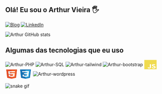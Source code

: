## Olá! Eu sou o Arthur Vieira 🖐️
 
[![Blog](https://img.shields.io/website?label=arthurssj.github.io&style=for-the-badge&url=https://sujeitoprogramador.com/)](https://arthurssj.github.io/)
[![LinkedIn](https://img.shields.io/badge/LinkedIn-0077B5?style=for-the-badge&logo=linkedin&logoColor=white)](https://www.linkedin.com/in/arthur-vieira-937326257/)


![Arthur GitHub stats](https://github-readme-stats.vercel.app/api?username=arthurssj&theme=algolia&show_icons=true)

## Algumas das tecnologias que eu uso

<div style="display: inline_block">
  <img align="center" alt="Arthur-PHP" height="30" width="40" src="https://cdn.jsdelivr.net/gh/devicons/devicon/icons/php/php-original.svg">
  <img align="center" alt="Arthur-SQL" height="30" width="40" src="https://cdn.jsdelivr.net/gh/devicons/devicon/icons/mysql/mysql-original-wordmark.svg">
  <img align="center" alt="Arthur-tailwind" height="30" width="40" src="https://cdn.jsdelivr.net/gh/devicons/devicon/icons/tailwindcss/tailwindcss-plain.svg">
  <img align="center" alt="Arthur-bootstrap" height="30" width="40" src="https://cdn.jsdelivr.net/gh/devicons/devicon/icons/bootstrap/bootstrap-original.svg">
  <img align="center" alt="Arthur-Js" height="30" width="40" src="https://raw.githubusercontent.com/devicons/devicon/master/icons/javascript/javascript-plain.svg">
  <img align="center" alt="Arthur-HTML" height="30" width="40" src="https://raw.githubusercontent.com/devicons/devicon/master/icons/html5/html5-original.svg">
  <img align="center" alt="Arthur-CSS" height="30" width="40" src="https://raw.githubusercontent.com/devicons/devicon/master/icons/css3/css3-original.svg">
  <img align="center" alt="Arthur-wordpress" height="30" width="40" src="https://cdn.jsdelivr.net/gh/devicons/devicon/icons/wordpress/wordpress-plain.svg">

</div>

![snake gif](https://github.com/arthurssj/arthurssj/blob/output/github-contribution-grid-snake.gif)
